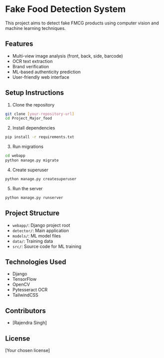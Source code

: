 # Fake Food Detection System

This project aims to detect fake FMCG products using computer vision and machine learning techniques.

## Features

- Multi-view image analysis (front, back, side, barcode)
- OCR text extraction
- Brand verification
- ML-based authenticity prediction
- User-friendly web interface

## Setup Instructions

1. Clone the repository
```bash
git clone [your-repository-url]
cd Project_Major_food
```

2. Install dependencies
```bash
pip install -r requirements.txt
```

3. Run migrations
```bash
cd webapp
python manage.py migrate
```

4. Create superuser
```bash
python manage.py createsuperuser
```

5. Run the server
```bash
python manage.py runserver
```

## Project Structure

- `webapp/`: Django project root
- `detector/`: Main application
- `models/`: ML model files
- `data/`: Training data
- `src/`: Source code for ML training

## Technologies Used

- Django
- TensorFlow
- OpenCV
- Pytesseract OCR
- TailwindCSS

## Contributors
- [Rajendra Singh]

## License
[Your chosen license]
